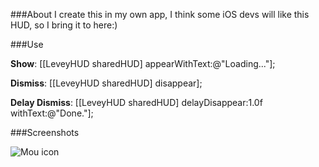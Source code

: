 ###About
I create this in my own app, I think some iOS devs will like this HUD, so I bring it to here:)

###Use

**Show**:            [[LeveyHUD sharedHUD] appearWithText:@"Loading..."]; 

**Dismiss**:         [[LeveyHUD sharedHUD] disappear];

**Delay Dismiss**:   [[LeveyHUD sharedHUD] delayDisappear:1.0f withText:@"Done."]; 

###Screenshots

![Mou icon](http://i.minus.com/jbgaePWdc95pIy.png)